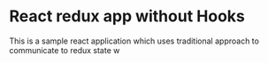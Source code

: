 # React redux app without Hooks

This is a sample react application which uses traditional approach to communicate to redux state w
